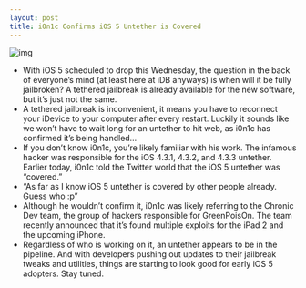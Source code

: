 ```yaml
---
layout: post
title: i0n1c Confirms iOS 5 Untether is Covered
---
```

![img](http://media.idownloadblog.com/wp-content/uploads/2011/10/Screen-Shot-2011-10-09-at-8.33.34-PM-e1318217644688.png)
* With iOS 5 scheduled to drop this Wednesday, the question in the back of everyone’s mind (at least here at iDB anyways) is when will it be fully jailbroken? A tethered jailbreak is already available for the new software, but it’s just not the same.
* A tethered jailbreak is inconvenient, it means you have to reconnect your iDevice to your computer after every restart. Luckily it sounds like we won’t have to wait long for an untether to hit web, as i0n1c has confirmed it’s being handled…
* If you don’t know i0n1c, you’re likely familiar with his work. The infamous hacker was responsible for the iOS 4.3.1, 4.3.2, and 4.3.3 untether. Earlier today, i0n1c told the Twitter world that the iOS 5 untether was “covered.”
* “As far as I know iOS 5 untether is covered by other people already. Guess who :p”
* Although he wouldn’t confirm it, i0n1c was likely referring to the Chronic Dev team, the group of hackers responsible for GreenPoisOn. The team recently announced that it’s found multiple exploits for the iPad 2 and the upcoming iPhone.
* Regardless of who is working on it, an untether appears to be in the pipeline. And with developers pushing out updates to their jailbreak tweaks and utilities, things are starting to look good for early iOS 5 adopters. Stay tuned.

